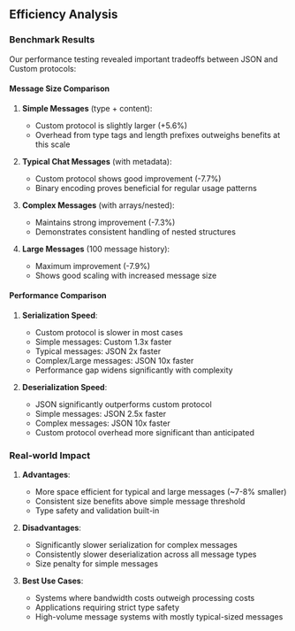 ## Efficiency Analysis

### Benchmark Results

Our performance testing revealed important tradeoffs between JSON and Custom protocols:

#### Message Size Comparison

1. **Simple Messages** (type + content):

   - Custom protocol is slightly larger (+5.6%)
   - Overhead from type tags and length prefixes outweighs benefits at this scale

2. **Typical Chat Messages** (with metadata):

   - Custom protocol shows good improvement (-7.7%)
   - Binary encoding proves beneficial for regular usage patterns

3. **Complex Messages** (with arrays/nested):

   - Maintains strong improvement (-7.3%)
   - Demonstrates consistent handling of nested structures

4. **Large Messages** (100 message history):
   - Maximum improvement (-7.9%)
   - Shows good scaling with increased message size

#### Performance Comparison

1. **Serialization Speed**:

   - Custom protocol is slower in most cases
   - Simple messages: Custom 1.3x faster
   - Typical messages: JSON 2x faster
   - Complex/Large messages: JSON 10x faster
   - Performance gap widens significantly with complexity

2. **Deserialization Speed**:
   - JSON significantly outperforms custom protocol
   - Simple messages: JSON 2.5x faster
   - Complex messages: JSON 10x faster
   - Custom protocol overhead more significant than anticipated

### Real-world Impact

1. **Advantages**:

   - More space efficient for typical and large messages (~7-8% smaller)
   - Consistent size benefits above simple message threshold
   - Type safety and validation built-in

2. **Disadvantages**:

   - Significantly slower serialization for complex messages
   - Consistently slower deserialization across all message types
   - Size penalty for simple messages

3. **Best Use Cases**:
   - Systems where bandwidth costs outweigh processing costs
   - Applications requiring strict type safety
   - High-volume message systems with mostly typical-sized messages
